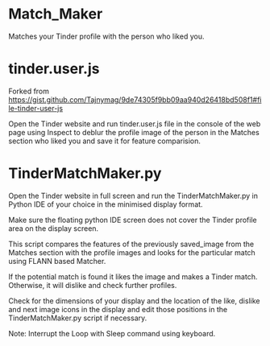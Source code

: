 # Match_Maker

Matches your Tinder profile with the person who liked you.

# tinder.user.js

Forked from https://gist.github.com/Tajnymag/9de74305f9bb09aa940d26418bd508f1#file-tinder-user-js


Open the Tinder website and run tinder.user.js file in the console of the web page using Inspect to deblur the profile image of the person in the Matches section who liked you and save it for feature comparision.

# TinderMatchMaker.py 

Open the Tinder website in full screen and run the TinderMatchMaker.py in Python IDE of your choice in the minimised display format.


Make sure the floating python IDE screen does not cover the Tinder profile area on the display screen.


This script compares the features of the previously saved_image from the Matches section with the profile images and looks for the particular match using FLANN based Matcher.


If the potential match is found it likes the image and makes a Tinder match. Otherwise, it will dislike and check further profiles.


Check for the dimensions of your display and the location of the like, dislike and next image icons in the display and edit those positions in the TinderMatchMaker.py script if necessary.


Note: Interrupt the Loop with Sleep command using keyboard.

